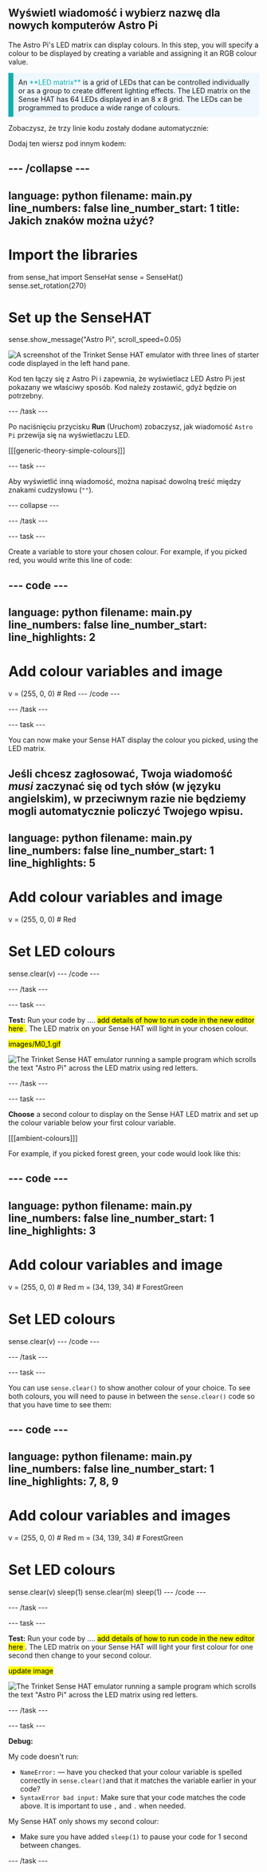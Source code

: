 ## Wyświetl wiadomość i wybierz nazwę dla nowych komputerów Astro Pi

The Astro Pi's LED matrix can display colours. In this step, you will specify a colour to be displayed by creating a variable and assigning it an RGB colour value.

<p style="border-left: solid; border-width:10px; border-color: #0faeb0; background-color: aliceblue; padding: 10px;">
An <span style="color: #0faeb0">**LED matrix**</span> is a grid of LEDs that can be controlled individually or as a group to create different lighting effects. The LED matrix on the Sense HAT has 64 LEDs displayed in an 8 x 8 grid. The LEDs can be programmed to produce a wide range of colours.
</p>

Zobaczysz, że trzy linie kodu zostały dodane automatycznie:

Dodaj ten wiersz pod innym kodem:

--- /collapse ---
---
language: python filename: main.py line_numbers: false line_number_start: 1
title: Jakich znaków można użyć?
---
# Import the libraries
from sense_hat import SenseHat sense = SenseHat() sense.set_rotation(270)

# Set up the SenseHAT
sense.show_message("Astro Pi", scroll_speed=0.05)

![A screenshot of the Trinket Sense HAT emulator with three lines of starter code displayed in the left hand pane.](images/sense-hat-emulator2.png)

Kod ten łączy się z Astro Pi i zapewnia, że wyświetlacz LED Astro Pi jest pokazany we właściwy sposób. Kod należy zostawić, gdyż będzie on potrzebny.

--- /task ---

Po naciśnięciu przycisku **Run** (Uruchom) zobaczysz, jak wiadomość `Astro Pi` przewija się na wyświetlaczu LED.

[[[generic-theory-simple-colours]]]

--- task ---

Aby wyświetlić inną wiadomość, można napisać dowolną treść między znakami cudzysłowu (`""`).

--- collapse ---

--- /task ---

--- task ---

Create a variable to store your chosen colour. For example, if you picked red, you would write this line of code:

--- code ---
---
language: python filename: main.py line_numbers: false line_number_start:
line_highlights: 2
---
# Add colour variables and image
v = (255, 0, 0) # Red --- /code ---

--- /task ---

--- task ---

You can now make your Sense HAT display the colour you picked, using the LED matrix.

Jeśli chcesz zagłosować, Twoja wiadomość *musi* zaczynać się od tych słów (w języku angielskim), w przeciwnym razie nie będziemy mogli automatycznie policzyć Twojego wpisu.
---
language: python filename: main.py line_numbers: false line_number_start: 1
line_highlights: 5
---
# Add colour variables and image
v = (255, 0, 0) # Red

# Set LED colours
sense.clear(v) --- /code ---

--- /task ---

--- task ---

**Test:** Run your code by .... <mark> add details of how to run code in the new editor here </mark>. The LED matrix on your Sense HAT will light in your chosen colour.

<mark>images/M0_1.gif </mark>

![The Trinket Sense HAT emulator running a sample program which scrolls the text \"Astro Pi\" across the LED matrix using red letters.](images/M0_2.gif)

--- /task ---

--- task ---

**Choose** a second colour to display on the Sense HAT LED matrix and set up the colour variable below your first colour variable.

[[[ambient-colours]]]

For example, if you picked forest green, your code would look like this:

--- code ---
---
language: python filename: main.py line_numbers: false line_number_start: 1
line_highlights: 3
---
# Add colour variables and image
v = (255, 0, 0) # Red m = (34, 139, 34) # ForestGreen

# Set LED colours
sense.clear(v) --- /code ---

--- /task ---

--- task ---

You can use `sense.clear()` to show another colour of your choice. To see both colours, you will need to pause in between the `sense.clear()` code so that you have time to see them:

--- code ---
---
language: python filename: main.py line_numbers: false line_number_start: 1
line_highlights: 7, 8, 9
---
# Add colour variables and images
v = (255, 0, 0) # Red m = (34, 139, 34) # ForestGreen

# Set LED colours
sense.clear(v) sleep(1) sense.clear(m) sleep(1) --- /code ---

--- /task ---

--- task ---

**Test:** Run your code by .... <mark> add details of how to run code in the new editor here </mark>. The LED matrix on your Sense HAT will light your first colour for one second then change to your second colour.

<mark>update image </mark>

![The Trinket Sense HAT emulator running a sample program which scrolls the text \"Astro Pi\" across the LED matrix using red letters.](images/M0_2.gif)

--- /task ---

--- task ---

**Debug:**

My code doesn't run:
- `NameError:` &mdash; have you checked that your colour variable is spelled correctly in `sense.clear()`and that it matches the variable earlier in your code?
- `SyntaxError bad input:` Make sure that your code matches the code above. It is important to use `,` and `.` when needed.

My Sense HAT only shows my second colour:
- Make sure you have added `sleep(1)` to pause your code for 1 second between changes.

--- /task ---

